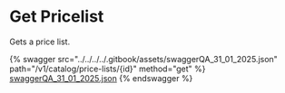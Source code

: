 # Get Pricelist

Gets a price list.

{% swagger src="../../../../.gitbook/assets/swaggerQA_31_01_2025.json" path="/v1/catalog/price-lists/{id}" method="get" %}
[swaggerQA_31_01_2025.json](../../../../.gitbook/assets/swaggerQA_31_01_2025.json)
{% endswagger %}
